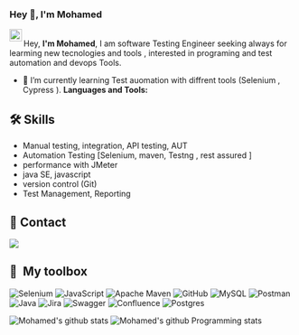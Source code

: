 ### Hey 👋, I'm Mohamed 

  <img align="left" alt="Mohamed Elgamal's LinkdeIn" width="22px" src="https://cdn.jsdelivr.net/npm/simple-icons@v3/icons/linkedin.svg" /></a>
<br>
Hey, **I'm Mohamed**, I am software Testing Engineer seeking always for learming new tecnologies and tools , interested in programing and test automation and devops Tools. 
</br>

- 🌱 I’m currently learning Test auomation with diffrent tools (Selenium , Cypress ).
**Languages and Tools:**  


## 🛠 Skills
* Manual testing, integration, API testing, AUT
* Automation Testing [Selenium, maven, Testng , rest assured ]
* performance with JMeter
* java SE, javascript
* version control (Git)
* Test Management, Reporting 


## 🔗 Contact
<a href="https://www.linkedin.com/in/mohamedelgamal-27/" target="_blank"><img src="https://img.shields.io/badge/-Mohamed%20Elgamal-0077B5?style=for-the-badge&logo=Linkedin&logoColor=white"/></a>


## 🧰 &nbsp;My toolbox
![Selenium](https://img.shields.io/badge/-selenium-%43B02A?style=for-the-badge&logo=selenium&logoColor=white) 
![JavaScript](https://img.shields.io/badge/javascript-%23323330.svg?style=for-the-badge&logo=javascript&logoColor=%23F7DF1E)
![Apache Maven](https://img.shields.io/badge/Apache%20Maven-C71A36?style=for-the-badge&logo=Apache%20Maven&logoColor=white)
![GitHub](https://img.shields.io/badge/github-%23121011.svg?style=for-the-badge&logo=github&logoColor=white)
![MySQL](https://img.shields.io/badge/mysql-%2300f.svg?style=for-the-badge&logo=mysql&logoColor=white)
![Postman](https://img.shields.io/badge/Postman-FF6C37?style=for-the-badge&logo=postman&logoColor=white)
![Java](https://img.shields.io/badge/java-%23ED8B00.svg?style=for-the-badge&logo=openjdk&logoColor=white)
![Jira](https://img.shields.io/badge/jira-%230A0FFF.svg?style=for-the-badge&logo=jira&logoColor=white)
![Swagger](https://img.shields.io/badge/-Swagger-%23Clojure?style=for-the-badge&logo=swagger&logoColor=white)
![Confluence](https://img.shields.io/badge/confluence-%23172BF4.svg?style=for-the-badge&logo=confluence&logoColor=white)
![Postgres](https://img.shields.io/badge/postgres-%23316192.svg?style=for-the-badge&logo=postgresql&logoColor=white)


![Mohamed's github stats](https://github-readme-stats.vercel.app/api?username=m0hamedelgamal&show_icons=true&hide_border=true)
![Mohamed's github Programming stats](https://github-readme-stats.vercel.app/api/top-langs/?username=m0hamedelgamal&show_icons=true&hide_border=true")




